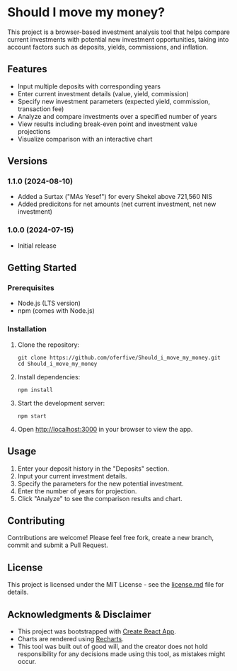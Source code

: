 # Should I move my money?

This project is a browser-based investment analysis tool that helps compare current investments with potential new investment opportunities, taking into account factors such as deposits, yields, commissions, and inflation.

## Features

- Input multiple deposits with corresponding years
- Enter current investment details (value, yield, commission)
- Specify new investment parameters (expected yield, commission, transaction fee)
- Analyze and compare investments over a specified number of years
- View results including break-even point and investment value projections
- Visualize comparison with an interactive chart

## Versions

### 1.1.0 (2024-08-10)

- Added a Surtax ("MAs Yesef") for every Shekel above 721,560 NIS
- Added predicitons for net amounts (net current investment, net new investment)

### 1.0.0 (2024-07-15)

- Initial release

## Getting Started

### Prerequisites

- Node.js (LTS version)
- npm (comes with Node.js)

### Installation

1. Clone the repository:
   ```
   git clone https://github.com/oferfive/Should_i_move_my_money.git
   cd Should_i_move_my_money
   ```

2. Install dependencies:
   ```
   npm install
   ```

3. Start the development server:
   ```
   npm start
   ```

4. Open [http://localhost:3000](http://localhost:3000) in your browser to view the app.

## Usage

1. Enter your deposit history in the "Deposits" section.
2. Input your current investment details.
3. Specify the parameters for the new potential investment.
4. Enter the number of years for projection.
5. Click "Analyze" to see the comparison results and chart.

## Contributing

Contributions are welcome! Please feel free fork, create a new branch, commit and submit a Pull Request.

## License

This project is licensed under the MIT License - see the [license.md](license.md) file for details.

## Acknowledgments & Disclaimer

- This project was bootstrapped with [Create React App](https://github.com/facebook/create-react-app).
- Charts are rendered using [Recharts](https://recharts.org/).
- This tool was built out of good will, and the creator does not hold responsibility for any decisions made using this tool, as mistakes might occur.